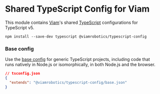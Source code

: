 # Shared TypeScript Config for Viam

This module contains [Viam][]'s shared [TypeScript][] configurations for TypeScript v5.

```shell
npm install --save-dev typescript @viamrobotics/typescript-config
```

[viam]: https://www.viam.com/
[typescript]: https://www.typescriptlang.org/

### Base config

Use the [base config](./tsconfig.base.json) for generic TypeScript projects, including code that runs natively in Node.js or isomorphically, in both Node.js and the browser.

```json
// tsconfig.json
{
  "extends": "@viamrobotics/typescript-config/base.json"
}
```
